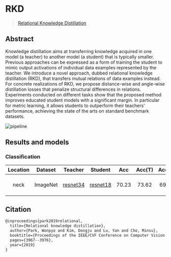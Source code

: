 # RKD

> [Relational Knowledge Distillation](https://arxiv.org/abs/1904.05068)

<!-- [ALGORITHM] -->

## Abstract

Knowledge distillation aims at transferring knowledge acquired
in one model (a teacher) to another model (a student) that is
typically smaller. Previous approaches can be expressed as
a form of training the student to mimic output activations of
individual data examples represented by the teacher. We introduce
a novel approach, dubbed relational knowledge distillation (RKD),
that transfers mutual relations of data examples instead.
For concrete realizations of RKD, we propose distance-wise and
angle-wise distillation losses that penalize structural differences
in relations. Experiments conducted on different tasks show that the
proposed method improves educated student models with a significant margin.
In particular for metric learning, it allows students to outperform their
teachers' performance, achieving the state of the arts on standard benchmark datasets.

![pipeline](https://user-images.githubusercontent.com/88702197/187424092-b58742aa-6724-4a89-8d28-62960efb58b4.png)

## Results and models

### Classification

| Location | Dataset  |                                                   Teacher                                                    |                                                   Student                                                    |  Acc  | Acc(T) | Acc(S) |                        Config                        | Download                                                                                                                                                                                                                                                                                                                                                                                    |
| :------: | :------: | :----------------------------------------------------------------------------------------------------------: | :----------------------------------------------------------------------------------------------------------: | :---: | :----: | :----: | :--------------------------------------------------: | :------------------------------------------------------------------------------------------------------------------------------------------------------------------------------------------------------------------------------------------------------------------------------------------------------------------------------------------------------------------------------------------ |
|   neck   | ImageNet | [resnet34](https://github.com/open-mmlab/mmclassification/blob/master/configs/resnet/resnet34_8xb32_in1k.py) | [resnet18](https://github.com/open-mmlab/mmclassification/blob/master/configs/resnet/resnet18_8xb32_in1k.py) | 70.23 | 73.62  | 69.90  | [config](./rkd_neck_resnet34_resnet18_8xb32_in1k.py) | [teacher](https://download.openmmlab.com/mmclassification/v0/resnet/resnet34_b16x8_cifar10_20210528-a8aa36a6.pth) \|[model](https://download.openmmlab.com/mmrazor/v0.3/distill/rkd/rkd_neck_resnet34_resnet18_8xb32_in1k_acc-70.23_20220401-f25700ac.pth) \| [log](https://download.openmmlab.com/mmrazor/v0.3/distill/rkd/rkd_neck_resnet34_resnet18_8xb32_in1k_20220312_130419.log.json) |

## Citation

```latex
@inproceedings{park2019relational,
  title={Relational knowledge distillation},
  author={Park, Wonpyo and Kim, Dongju and Lu, Yan and Cho, Minsu},
  booktitle={Proceedings of the IEEE/CVF Conference on Computer Vision and Pattern Recognition},
  pages={3967--3976},
  year={2019}
}
```
